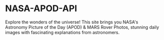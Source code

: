 # NASA-APOD-API
Explore the wonders of the universe! This site brings you NASA's Astronomy Picture of the Day (APOD) &amp; MARS Rover Photos, stunning daily images with fascinating explanations from astronomers.
